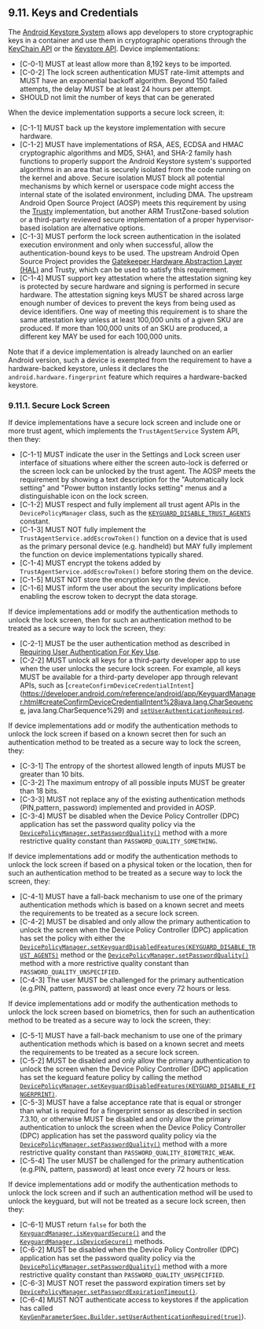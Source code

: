 ## 9.11\. Keys and Credentials

The [Android Keystore System](https://developer.android.com/training/articles/keystore.html)
allows app developers to store cryptographic keys in a container and use them in
cryptographic operations through the [KeyChain API](https://developer.android.com/reference/android/security/KeyChain.html)
or the [Keystore API](https://developer.android.com/reference/java/security/KeyStore.html).
Device implementations:

*    [C-0-1] MUST at least allow more than 8,192 keys to be imported.
*    [C-0-2] The lock screen authentication MUST rate-limit attempts and MUST
have an exponential backoff algorithm. Beyond 150 failed attempts, the delay
MUST be at least 24 hours per attempt.
*    SHOULD not limit the number of keys that can be generated

When the device implementation supports a secure lock screen, it:

*    [C-1-1] MUST back up the keystore implementation with secure hardware.
*    [C-1-2] MUST have implementations of RSA, AES, ECDSA and HMAC cryptographic
algorithms and MD5, SHA1, and SHA-2 family hash functions to properly support
the Android Keystore system's supported algorithms in an area that is securely
isolated from the code running on the kernel and above. Secure isolation MUST
block all potential mechanisms by which kernel or userspace code might access
the internal state of the isolated environment, including DMA. The upstream
Android Open Source Project (AOSP) meets this requirement by using the
[Trusty](https://source.android.com/security/trusty/) implementation, but
another ARM TrustZone-based solution or a third-party reviewed secure
implementation of a proper hypervisor-based isolation are alternative options.
*    [C-1-3] MUST perform the lock screen authentication in the isolated
execution environment and only when successful, allow the authentication-bound
keys to be used. The upstream Android Open Source Project provides the
[Gatekeeper Hardware Abstraction Layer (HAL)](http://source.android.com/devices/tech/security/authentication/gatekeeper.html)
and Trusty, which can be used to satisfy this requirement.
*    [C-1-4] MUST support key attestation where the attestation signing key is
protected by secure hardware and signing is performed in secure hardware. The
attestation signing keys MUST be shared across large enough number of devices to
prevent the keys from being used as device identifiers. One way of meeting this
requirement is to share the same attestation key unless at least 100,000 units
of a given SKU are produced. If more than 100,000 units of an SKU are produced,
a different key MAY be used for each 100,000 units.

Note that if a device implementation is already launched on an earlier Android
version, such a device is exempted from the requirement to have a
hardware-backed keystore, unless it declares the `android.hardware.fingerprint`
feature which requires a hardware-backed keystore.

### 9.11.1\. Secure Lock Screen

If device implementations have a secure lock screen and include one or more
trust agent, which implements the `TrustAgentService` System API, then they:

*    [C-1-1] MUST indicate the user in the Settings and Lock screen user
interface of situations where either the screen auto-lock is deferred or the
screen lock can be unlocked by the trust agent. The AOSP meets the requirement
by showing a text description for the "Automatically lock setting" and
"Power button instantly locks setting" menus and a distinguishable icon on
the lock screen.
*    [C-1-2] MUST respect and fully implement all trust agent APIs in the
`DevicePolicyManager` class, such as the [`KEYGUARD_DISABLE_TRUST_AGENTS`](https://developer.android.com/reference/android/app/admin/DevicePolicyManager.html#KEYGUARD&lowbarDISABLE&lowbarTRUST&lowbarAGENTS)
constant.
*    [C-1-3] MUST NOT fully implement the `TrustAgentService.addEscrowToken()`
function on a device that is used as the primary personal device
(e.g. handheld) but MAY fully implement the function on device implementations
typically shared.
*    [C-1-4] MUST encrypt the tokens added by `TrustAgentService.addEscrowToken()`
before storing them on the device.
*    [C-1-5] MUST NOT store the encryption key on the device.
*    [C-1-6] MUST inform the user about the security implications before
enabling the escrow token to decrypt the data storage.

If device implementations add or modify the authentication methods to unlock
the lock screen, then for such an authentication method to be treated as a
secure way to lock the screen, they:

*    [C-2-1] MUST be the user authentication method as described in
[Requiring User Authentication For Key Use](https://developer.android.com/training/articles/keystore.html#UserAuthentication).
*    [C-2-2] MUST unlock all keys for a third-party developer app to use when
the user unlocks the secure lock screen. For example, all keys MUST be available
for a third-party developer app through relevant APIs, such as
[`createConfirmDeviceCredentialIntent`](https://developer.android.com/reference/android/app/KeyguardManager.html#createConfirmDeviceCredentialIntent%28java.lang.CharSequence, java.lang.CharSequence%29)
and [`setUserAuthenticationRequired`](https://developer.android.com/reference/android/security/keystore/KeyGenParameterSpec.Builder.html#setUserAuthenticationRequired%28boolean%29).

If device implementations add or modify the authentication methods to unlock
the lock screen if based on a known secret then for such an authentication
method to be treated as a secure way to lock the screen, they:

*    [C-3-1] The entropy of the shortest allowed length of inputs MUST be
greater than 10 bits.
*    [C-3-2] The maximum entropy of all possible inputs MUST be greater than
18 bits.
*    [C-3-3] MUST not replace any of the existing authentication methods
(PIN,pattern, password) implemented and provided in AOSP.
*    [C-3-4] MUST be disabled when the Device Policy Controller (DPC)
application has set the password quality policy via the
[`DevicePolicyManager.setPasswordQuality()`](https://developer.android.com/reference/android/app/admin/DevicePolicyManager.html#setPasswordQuality%28android.content.ComponentName,%20int%29)
method with a more restrictive quality constant than
`PASSWORD_QUALITY_SOMETHING`.

If device implementations add or modify the authentication methods to unlock
the lock screen if based on a physical token or the location, then for such an
authentication method to be treated as a secure way to lock the screen, they:

*    [C-4-1] MUST have a fall-back mechanism to use one of the primary
authentication methods which is based on a known secret and meets the
requirements to be treated as a secure lock screen.
*    [C-4-2] MUST be disabled and only allow the primary authentication to
unlock the screen when the Device Policy Controller (DPC) application has set
the policy with either the [`DevicePolicyManager.setKeyguardDisabledFeatures(KEYGUARD_DISABLE_TRUST_AGENTS)`](http://developer.android.com/reference/android/app/admin/DevicePolicyManager.html#setKeyguardDisabledFeatures%28android.content.ComponentName,%20int%29)
method or the [`DevicePolicyManager.setPasswordQuality()`](https://developer.android.com/reference/android/app/admin/DevicePolicyManager.html#setPasswordQuality%28android.content.ComponentName,%20int%29)
method with a more restrictive quality constant than
`PASSWORD_QUALITY_UNSPECIFIED`.
*    [C-4-3] The user MUST be challenged for the primary authentication
(e.g.PIN, pattern, password) at least once every 72 hours or less.

If device implementations add or modify the authentication methods to unlock
the lock screen based on biometrics, then for such an authentication method to
be treated as a secure way to lock the screen, they:

*    [C-5-1] MUST have a fall-back mechanism to use one of the primary
authentication methods which is based on a known secret and meets the
requirements to be treated as a secure lock screen.
*    [C-5-2] MUST be disabled and only allow the primary authentication to
unlock the screen when the Device Policy Controller (DPC) application has set
the keguard feature policy by calling the method
[`DevicePolicyManager.setKeyguardDisabledFeatures(KEYGUARD_DISABLE_FINGERPRINT)`](http://developer.android.com/reference/android/app/admin/DevicePolicyManager.html#setKeyguardDisabledFeatures%28android.content.ComponentName,%20int%29).
*    [C-5-3] MUST have a false acceptance rate that is equal or stronger than
what is required for a fingerprint sensor as described in section 7.3.10, or
otherwise MUST be disabled and only allow the primary authentication to unlock
the screen when the Device Policy Controller (DPC) application has set the
password quality policy via the [`DevicePolicyManager.setPasswordQuality()`](https://developer.android.com/reference/android/app/admin/DevicePolicyManager.html\#setPasswordQuality%28android.content.ComponentName,%20int%29)
method with a more restrictive quality constant than
`PASSWORD_QUALITY_BIOMETRIC_WEAK`.
*    [C-5-4] The user MUST be challenged for the primary authentication
(e.g.PIN, pattern, password) at least once every 72 hours or less.

If device implementations add or modify the authentication methods to unlock
the lock screen and if such an authentication method will be used to unlock
the keyguard, but will not be treated as a secure lock screen, then they:

*    [C-6-1] MUST return `false` for both the [`KeyguardManager.isKeyguardSecure()`](http://developer.android.com/reference/android/app/KeyguardManager.html#isKeyguardSecure%28%29)
and the [`KeyguardManager.isDeviceSecure()`](https://developer.android.com/reference/android/app/KeyguardManager.html#isDeviceSecure%28%29)
methods.
*    [C-6-2] MUST be disabled when the Device Policy Controller (DPC)
application has set the password quality policy via the [`DevicePolicyManager.setPasswordQuality()`](https://developer.android.com/reference/android/app/admin/DevicePolicyManager.html#setPasswordQuality%28android.content.ComponentName,%20int%29)
method with a more restrictive quality constant than
`PASSWORD_QUALITY_UNSPECIFIED`.
*    [C-6-3] MUST NOT reset the password expiration timers set by
[`DevicePolicyManager.setPasswordExpirationTimeout()`](http://developer.android.com/reference/android/app/admin/DevicePolicyManager.html#setPasswordExpirationTimeout%28android.content.ComponentName,%20long%29).
*    [C-6-4] MUST NOT authenticate access to keystores if the application has
called [`KeyGenParameterSpec.Builder.setUserAuthenticationRequired(true)`](https://developer.android.com/reference/android/security/keystore/KeyGenParameterSpec.Builder.html#setUserAuthenticationRequired%28boolean%29)).